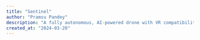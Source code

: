 ```yaml
---
title: "Sentinel"
author: "Pramsu Pandey"
description: "A fully autonomous, AI-powered drone with VR compatibility and a DJI-style controller for immersive, intelligent flight."
created_at: "2024-03-20"
---
```

